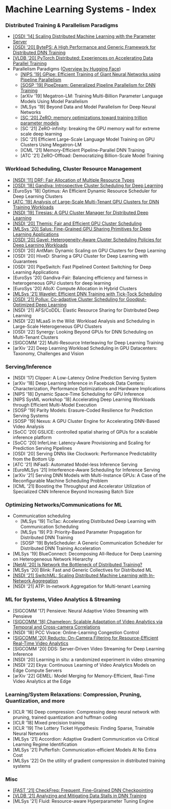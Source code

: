 # Machine Learning Systems - Index

### Distributed Training & Parallelism Paradigms

* [\[OSDI '14\] Scaling Distributed Machine Learning with the Parameter Server](scaling-distributed-machine-learning-with-the-parameter-server.md)
* [\[OSDI '20\] BytePS: A High Performance and Generic Framework for Distributed DNN Training](byteps-a-high-performance-and-generic-framework-for-distributed-dnn-training.md)
* [\[VLDB '20\] PyTorch Distributed: Experiences on Accelerating Data Parallel Training](pytorch-distributed-experiences-on-accelerating-data-parallel-training.md)
* Parallelism Paradigms ([Overview by Hugging Face](https://huggingface.co/docs/transformers/v4.16.2/en/parallelism))
  * [\[NIPS '19\] GPipe: Efficient Training of Giant Neural Networks using Pipeline Parallelism](gpipe-efficient-training-of-giant-neural-networks-using-pipeline-parallelism.md)
  * [\[SOSP '19\] PipeDream: Generalized Pipeline Parallelism for DNN Training](pipedream-generalized-pipeline-parallelism-for-dnn-training.md)
  * \[arXiv '19] Megatron-LM: Training Multi-Billion Parameter Language Models Using Model Parallelism
  * \[MLSys '19] Beyond Data and Model Parallelism for Deep Neural Networks
  * [\[SC '20\] ZeRO: memory optimizations toward training trillion parameter models](zero-memory-optimizations-toward-training-trillion-parameter-models.md)
  * \[SC '21] ZeRO-infinity: breaking the GPU memory wall for extreme scale deep learning
  * \[SC '21] Efficient Large-Scale Language Model Training on GPU Clusters Using Megatron-LM
  * \[ICML '21] Memory-Efficient Pipeline-Parallel DNN Training
  * \[ATC '21] ZeRO-Offload: Democratizing Billion-Scale Model Training



### Workload Scheduling, Cluster Resource Management

* [\[NSDI '11\] DRF: Fair Allocation of Multiple Resource Types](dominant-resource-fairness-fair-allocation-of-multiple-resource-types.md)
* [\[OSDI '18\] Gandiva: Introspective Cluster Scheduling for Deep Learning](gandiva-introspective-cluster-scheduling-for-deep-learning.md)
* \[EuroSys '18] Optimus: An Efficient Dynamic Resource Scheduler for Deep Learning Clusters
* [\[ATC '19\] Analysis of Large-Scale Multi-Tenant GPU Clusters for DNN Training Workloads](analysis-of-large-scale-multi-tenant-gpu-clusters-for-dnn-training-workloads.md)
* [\[NSDI '19\] Tiresias: A GPU Cluster Manager for Distributed Deep Learning](tiresias-a-gpu-cluster-manager-for-distributed-deep-learning.md)
* [\[NSDI '20\] Themis: Fair and Efficient GPU Cluster Scheduling](themis-fair-and-efficient-gpu-cluster-scheduling.md)
* [\[MLSys '20\] Salus: Fine-Grained GPU Sharing Primitives for Deep Learning Applications](salus-fine-grained-gpu-sharing-primitives-for-deep-learning-applications.md)
* [\[OSDI '20\] Gavel: Heterogeneity-Aware Cluster Scheduling Policies for Deep Learning Workloads](gavel-heterogeneity-aware-cluster-scheduling-policies-for-deep-learning-workloads.md)
* \[OSDI '20] AntMan: Dynamic Scaling on GPU Clusters for Deep Learning
* \[OSDI '20] HiveD: Sharing a GPU Cluster for Deep Learning with Guarantees
* \[OSDI '20] PipeSwitch: Fast Pipelined Context Switching for Deep Learning Applications
* \[EuroSys '20] Gandiva-Fair: Balancing efficiency and fairness in heterogeneous GPU clusters for deep learning
* \[EuroSys '20] AlloX: Compute Allocation in Hybrid Clusters
* [\[MLSys '21\] Wavelet: Efficient DNN Training with Tick-Tock Scheduling](wavelet-efficient-dnn-training-with-tick-tock-scheduling.md)
* [\[OSDI '21\] Pollux: Co-adaptive Cluster Scheduling for Goodput-Optimized Deep Learning](pollux-co-adaptive-cluster-scheduling-for-goodput-optimized-deep-learning.md)
* \[NSDI '21] AFS/CoDDL: Elastic Resource Sharing for Distributed Deep Learning
* \[NSDI '22] MLaaS in the Wild: Workload Analysis and Scheduling in Large-Scale Heterogeneous GPU Clusters
* \[OSDI '22] Synergy: Looking Beyond GPUs for DNN Scheduling on Multi-Tenant Clusters
* \[SIGCOMM '22] Multi-Resource Interleaving for Deep Learning Training
* \[arXiv '22] Deep Learning Workload Scheduling in GPU Datacenters: Taxonomy, Challenges and Vision



### Serving/Inference

* \[NSDI '17] Clipper: A Low-Latency Online Prediction Serving System
* \[arXiv '18] Deep Learning Inference in Facebook Data Centers: Characterization, Performance Optimizations and Hardware Implications
* \[NIPS '18] Dynamic Space-Time Scheduling for GPU Inference
* \[NIPS SysML workshop '18] Accelerating Deep Learning Workloads through Efficient Multi-Model Execution
* \[SOSP '19] Parity Models: Erasure-Coded Resilience for Prediction Serving Systems
* \[SOSP '19] Nexus: A GPU Cluster Engine for Accelerating DNN-Based Video Analysis
* \[SoCC '20] GSLICE: controlled spatial sharing of GPUs for a scalable inference platform
* \[SoCC '20] InferLine: Latency-Aware Provisioning and Scaling for Prediction Serving Pipelines
* \[OSDI '20] Serving DNNs like Clockwork: Performance Predictability from the Bottom Up
* \[ATC '21] INFaaS: Automated Model-less Inference Serving
* \[EuroMLSys '21] Interference-Aware Scheduling for Inference Serving
* \[arXiv '21] Serving DNN Models with Multi-Instance GPUs: A Case of the Reconfigurable Machine Scheduling Problem
* \[ICML '21] Boosting the Throughput and Accelerator Utilization of Specialized CNN Inference Beyond Increasing Batch Size



### Optimizing Networks/Communications for ML

* Communication scheduling
  * \[MLSys '19] TicTac: Accelerating Distributed Deep Learning with Communication Scheduling
  * \[MLSys '19] P3: Priority-Based Parameter Propagation for Distributed DNN Training
  * \[SOSP '19] ByteScheduler: A Generic Communication Scheduler for Distributed DNN Training Acceleration
* \[MLSys '19] BlueConnect: Decomposing All-Reduce for Deep Learning on Heterogeneous Network Hierarchy
* [\[NetAI '20\] Is Network the Bottleneck of Distributed Training?](is-network-the-bottleneck-of-distributed-training.md)
* \[MLSys '20] Blink: Fast and Generic Collectives for Distributed ML
* [\[NSDI '21\] SwitchML: Scaling Distributed Machine Learning with In-Network Aggregation](switchml-scaling-distributed-machine-learning-with-in-network-aggregation.md)
* \[NSDI '21] ATP: In-network Aggregation for Multi-tenant Learning



### ML for Systems, Video Analytics & Streaming

* \[SIGCOMM '17] Pensieve: Neural Adaptive Video Streaming with Pensieve
* [\[SIGCOMM '18\] Chameleon: Scalable Adaptation of Video Analytics via Temporal and Cross-camera Correlations](chameleon-scalable-adaptation-of-video-analytics-via-temporal-and-cross-camera-correlations.md)
* \[NSDI '18] PCC Vivace: Online-Learning Congestion Control
* [\[SIGCOMM '20\] Reducto: On-Camera Filtering for Resource-Efficient Real-Time Video Analytics](reducto-on-camera-filtering-for-resource-efficient-real-time-video-analytics.md)
* \[SIGCOMM '20] DDS: Server-Driven Video Streaming for Deep Learning Inference
* \[NSDI '20] Learning in situ: a randomized experiment in video streaming
* \[NSDI '22] Ekya: Continuous Learning of Video Analytics Models on Edge Compute Servers
* \[arXiv '22] GEMEL: Model Merging for Memory-Efficient, Real-Time Video Analytics at the Edge



### Learning/System Relaxations: Compression, Pruning, Quantization, and more

* \[ICLR '16] Deep compression: Compressing deep neural network with pruning, trained quantization and huffman coding
* \[ICLR '18] Mixed precision training
* \[ICLR '19] The Lottery Ticket Hypothesis: Finding Sparse, Trainable Neural Networks
* \[MLSys '21] Accordion: Adaptive Gradient Communication via Critical Learning Regime Identification
* \[MLSys '21] Pufferfish: Communication-efficient Models At No Extra Cost
* \[MLSys '22] On the utility of gradient compression in distributed training systems



### Misc

* [\[FAST '21\] CheckFreq: Frequent, Fine-Grained DNN Checkpointing](checkfreq-frequent-fine-grained-dnn-checkpointing.md)
* [\[VLDB '21\] Analyzing and Mitigating Data Stalls in DNN Training](analyzing-and-mitigating-data-stalls-in-dnn-training.md)
* \[MLSys '21] Fluid: Resource-aware Hyperparameter Tuning Engine


